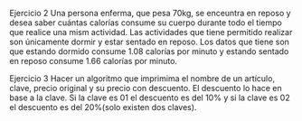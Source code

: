 Ejercicio 2
Una persona enferma, que pesa 70kg, se enceuntra en reposo y desea saber cuántas calorías consume su cuerpo durante todo el tiempo que realice una mism actividad. Las actividades que tiene permitido realizar son únicamente dormir y estar sentado en reposo. Los datos que tiene son que estando dormido consume 1.08 calorías por minuto y estando sentado en reposo consume 1.66 calorías por minuto.

Ejercicio 3
Hacer un algoritmo que imprimima el nombre de un artículo, clave, precio original y su precio con descuento. El descuento lo hace en base a la clave. Si la clave es 01 el descuento es del 10% y si la clave es 02 el descuento es del 20%(solo existen dos claves).